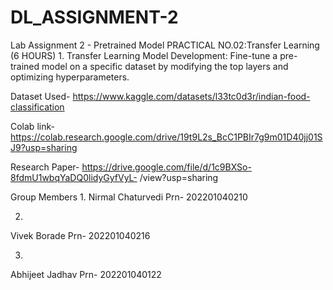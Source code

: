 # DL_ASSIGNMENT-2
Lab Assignment 2 - Pretrained Model PRACTICAL NO.02:Transfer Learning (6 HOURS)   1. Transfer Learning Model Development: Fine-tune a pre-trained model on a specific dataset by modifying the top layers and optimizing hyperparameters.   

Dataset Used- https://www.kaggle.com/datasets/l33tc0d3r/indian-food-classification

Colab link- https://colab.research.google.com/drive/19t9L2s_BcC1PBIr7g9m01D40jj01SJ9?usp=sharing

Research Paper- https://drive.google.com/file/d/1c9BXSo-8fdmU1wbqYaDQ0lidyGyfVyL-
/view?usp=sharing

Group Members
1.
Nirmal Chaturvedi
Prn- 202201040210

2.
Vivek Borade
Prn- 202201040216

3.
Abhijeet Jadhav
Prn- 202201040122

